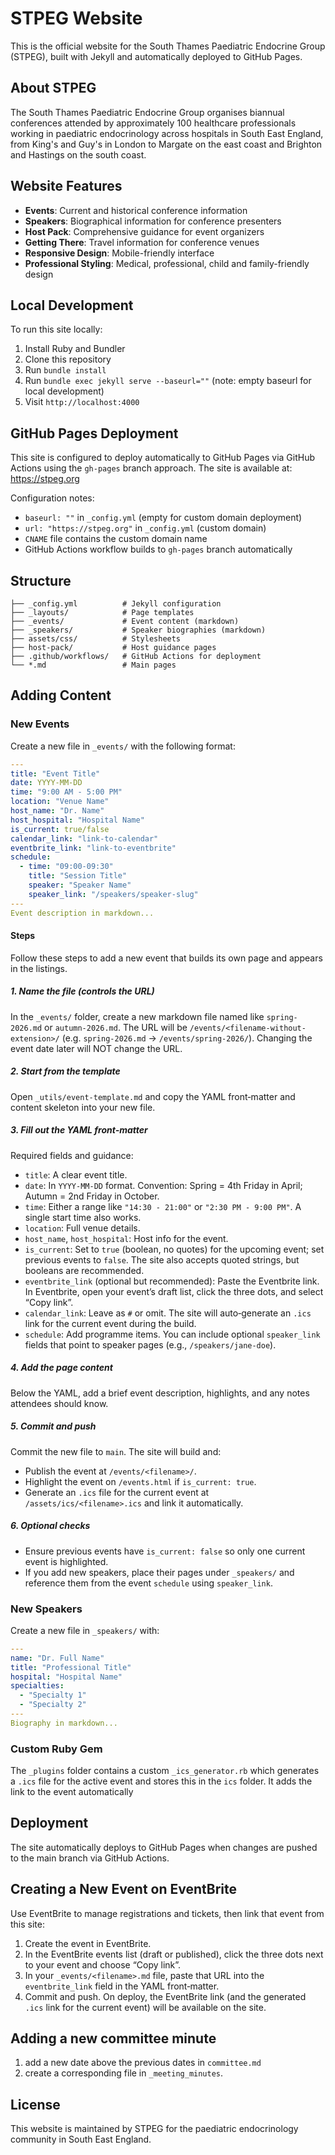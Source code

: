 # STPEG Website

This is the official website for the South Thames Paediatric Endocrine Group (STPEG), built with Jekyll and automatically deployed to GitHub Pages.

## About STPEG

The South Thames Paediatric Endocrine Group organises biannual conferences attended by approximately 100 healthcare professionals working in paediatric endocrinology across hospitals in South East England, from King's and Guy's in London to Margate on the east coast and Brighton and Hastings on the south coast.

## Website Features

- **Events**: Current and historical conference information
- **Speakers**: Biographical information for conference presenters
- **Host Pack**: Comprehensive guidance for event organizers
- **Getting There**: Travel information for conference venues
- **Responsive Design**: Mobile-friendly interface
- **Professional Styling**: Medical, professional, child and family-friendly design

## Local Development

To run this site locally:

1. Install Ruby and Bundler
2. Clone this repository
3. Run `bundle install`
4. Run `bundle exec jekyll serve --baseurl=""` (note: empty baseurl for local development)
5. Visit `http://localhost:4000`

## GitHub Pages Deployment

This site is configured to deploy automatically to GitHub Pages via GitHub Actions using the `gh-pages` branch approach. The site is available at: <https://stpeg.org>

Configuration notes:

- `baseurl: ""` in `_config.yml` (empty for custom domain deployment)
- `url: "https://stpeg.org"` in `_config.yml` (custom domain)
- `CNAME` file contains the custom domain name
- GitHub Actions workflow builds to `gh-pages` branch automatically

## Structure

```text
├── _config.yml          # Jekyll configuration
├── _layouts/            # Page templates
├── _events/             # Event content (markdown)
├── _speakers/           # Speaker biographies (markdown)
├── assets/css/          # Stylesheets
├── host-pack/           # Host guidance pages
├── .github/workflows/   # GitHub Actions for deployment
└── *.md                 # Main pages
```

## Adding Content

### New Events

Create a new file in `_events/` with the following format:

```yaml
---
title: "Event Title"
date: YYYY-MM-DD
time: "9:00 AM - 5:00 PM"
location: "Venue Name"
host_name: "Dr. Name"
host_hospital: "Hospital Name"
is_current: true/false
calendar_link: "link-to-calendar"
eventbrite_link: "link-to-eventbrite"
schedule:
  - time: "09:00-09:30"
    title: "Session Title"
    speaker: "Speaker Name"
    speaker_link: "/speakers/speaker-slug"
---
Event description in markdown...
```

#### Steps

Follow these steps to add a new event that builds its own page and appears in the listings.

##### 1. Name the file (controls the URL)

In the `_events/` folder, create a new markdown file named like `spring-2026.md` or `autumn-2026.md`.
The URL will be `/events/<filename-without-extension>/` (e.g. `spring-2026.md` → `/events/spring-2026/`).
Changing the event date later will NOT change the URL.

##### 2. Start from the template

Open `_utils/event-template.md` and copy the YAML front‑matter and content skeleton into your new file.

##### 3. Fill out the YAML front‑matter

Required fields and guidance:

- `title`: A clear event title.
- `date`: In `YYYY-MM-DD` format. Convention: Spring = 4th Friday in April; Autumn = 2nd Friday in October.
- `time`: Either a range like `"14:30 - 21:00"` or `"2:30 PM - 9:00 PM"`. A single start time also works.
- `location`: Full venue details.
- `host_name`, `host_hospital`: Host info for the event.
- `is_current`: Set to `true` (boolean, no quotes) for the upcoming event; set previous events to `false`. The site also accepts quoted strings, but booleans are recommended.
- `eventbrite_link` (optional but recommended): Paste the Eventbrite link. In Eventbrite, open your event’s draft list, click the three dots, and select “Copy link”.
- `calendar_link`: Leave as `#` or omit. The site will auto‑generate an `.ics` link for the current event during the build.
- `schedule`: Add programme items. You can include optional `speaker_link` fields that point to speaker pages (e.g., `/speakers/jane-doe`).

##### 4. Add the page content

Below the YAML, add a brief event description, highlights, and any notes attendees should know.

##### 5. Commit and push

Commit the new file to `main`. The site will build and:

- Publish the event at `/events/<filename>/`.
- Highlight the event on `/events.html` if `is_current: true`.
- Generate an `.ics` file for the current event at `/assets/ics/<filename>.ics` and link it automatically.

##### 6. Optional checks

- Ensure previous events have `is_current: false` so only one current event is highlighted.
- If you add new speakers, place their pages under `_speakers/` and reference them from the event `schedule` using `speaker_link`.

### New Speakers

Create a new file in `_speakers/` with:

```yaml
---
name: "Dr. Full Name"
title: "Professional Title"
hospital: "Hospital Name"
specialties:
  - "Specialty 1"
  - "Specialty 2"
---
Biography in markdown...
```

### Custom Ruby Gem

The `_plugins` folder contains a custom `_ics_generator.rb` which generates a `.ics` file for the active event and stores this in the `ics` folder. It adds the link to the event automatically

## Deployment

The site automatically deploys to GitHub Pages when changes are pushed to the main branch via GitHub Actions.

## Creating a New Event on EventBrite

Use EventBrite to manage registrations and tickets, then link that event from this site:

1. Create the event in EventBrite.
2. In the EventBrite events list (draft or published), click the three dots next to your event and choose “Copy link”.
3. In your `_events/<filename>.md` file, paste that URL into the `eventbrite_link` field in the YAML front‑matter.
4. Commit and push. On deploy, the EventBrite link (and the generated `.ics` link for the current event) will be available on the site.

## Adding a new committee minute

1. add a new date above the previous dates in `committee.md`
2. create a corresponding file in `_meeting_minutes`.  

## License

This website is maintained by STPEG for the paediatric endocrinology community in South East England.
